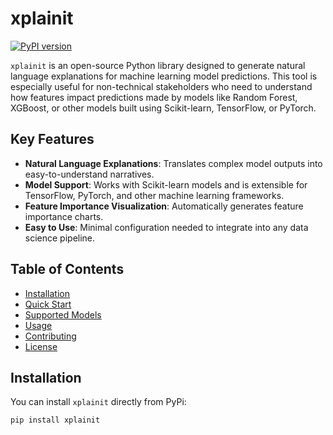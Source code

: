 # xplainit

[![PyPI version](https://badge.fury.io/py/xplainit.svg)](https://badge.fury.io/py/xplainit)

`xplainit` is an open-source Python library designed to generate natural language explanations for machine learning model predictions. This tool is especially useful for non-technical stakeholders who need to understand how features impact predictions made by models like Random Forest, XGBoost, or other models built using Scikit-learn, TensorFlow, or PyTorch.

## Key Features

- **Natural Language Explanations**: Translates complex model outputs into easy-to-understand narratives.
- **Model Support**: Works with Scikit-learn models and is extensible for TensorFlow, PyTorch, and other machine learning frameworks.
- **Feature Importance Visualization**: Automatically generates feature importance charts.
- **Easy to Use**: Minimal configuration needed to integrate into any data science pipeline.

## Table of Contents

- [Installation](#installation)
- [Quick Start](#quick-start)
- [Supported Models](#supported-models)
- [Usage](#usage)
- [Contributing](#contributing)
- [License](#license)

## Installation

You can install `xplainit` directly from PyPi:

```bash
pip install xplainit
